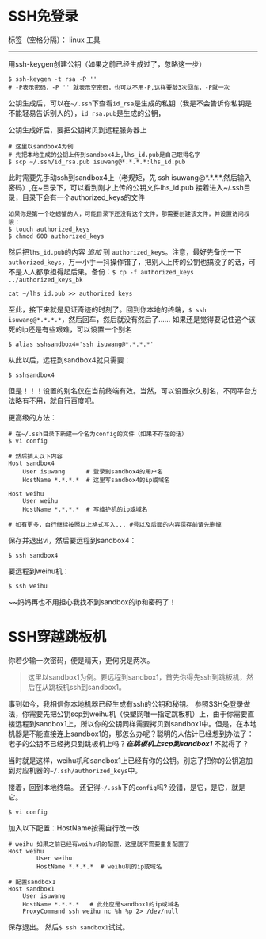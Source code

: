 # SSH免登录

标签（空格分隔）： linux 工具

---

用ssh-keygen创建公钥（如果之前已经生成过了，忽略这一步）
```shell
$ ssh-keygen -t rsa -P '' 
# -P表示密码，-P '' 就表示空密码，也可以不用-P,这样要敲3次回车，-P就一次
```
公钥生成后，可以在``~/.ssh``下查看``id_rsa``是生成的私钥（我是不会告诉你私钥是不能轻易告诉别人的），``id_rsa.pub``是生成的公钥，

公钥生成好后，要把公钥拷贝到远程服务器上
```
# 这里以sandbox4为例
# 先把本地生成的公钥上传到sandbox4上,lhs_id.pub是自己取得名字
$ scp ~/.ssh/id_rsa.pub isuwang@*.*.*.*:lhs_id.pub
```

此时需要先手动ssh到sandbox4上（老规矩，先 ssh isuwang@\*.\*.\*.\*,然后输入密码）,在~目录下，可以看到刚才上传的公钥文件lhs_id.pub
接着进入~/.ssh目录，目录下会有一个authorized_keys的文件

```
如果你是第一个吃螃蟹的人，可能目录下还没有这个文件，那需要创建该文件，并设置访问权限：
$ touch authorized_keys
$ chmod 600 authorized_keys

```
然后把``lhs_id.pub``的内容 *追加* 到 ``authorized_keys``。注意，最好先备份一下``authorized_keys``，万一小手一抖操作错了，把别人上传的公钥也搞没了的话，可不是人人都承担得起后果。备份：``$ cp -f authorized_keys ../authorized_keys_bk``

```
cat ~/lhs_id.pub >> authorized_keys
```
至此，接下来就是见证奇迹的时刻了。回到你本地的终端，``$ ssh isuwang@*.*.*.*``，然后回车，然后就没有然后了......
如果还是觉得要记住这个该死的ip还是有些艰难，可以设置一个别名
```
$ alias sshsandbox4='ssh isuwang@*.*.*.*'
```


从此以后，远程到sandbox4就只需要：
```
$ sshsandbox4
```
但是！！！设置的别名仅在当前终端有效。当然，可以设置永久别名，不同平台方法略有不用，就自行百度吧。

更高级的方法：
```shell
# 在~/.ssh目录下新建一个名为config的文件（如果不存在的话）
$ vi config

```
```
# 然后插入以下内容
Host sandbox4
    User isuwang      # 登录到sandbox4的用户名
    HostName *.*.*.*  # 这里写sandbox4的ip或域名

Host weihu
    User weihu
    HostName *.*.*.*  # 写维护机的ip或域名
    
# 如有更多，自行继续按照以上格式写入... #号以及后面的内容保存前请先删掉

```

保存并退出vi，然后要远程到sandbox4：
```
$ ssh sandbox4
```
要远程到weihu机：
```
$ ssh weihu
```
~~妈妈再也不用担心我找不到sandbox的ip和密码了！

# SSH穿越跳板机
你若少输一次密码，便是晴天，更何况是两次。
>这里以sandbox1为例。要远程到sandbox1，首先你得先ssh到跳板机，然后在从跳板机ssh到sandbox1。

事到如今，我相信你本地机器已经生成有ssh的公钥和秘钥。
参照SSH免登录做法，你需要先把公钥scp到weihu机（快塑网唯一指定跳板机）上，由于你需要直接远程到sandbox1上，所以你的公钥同样需要拷贝到sandbox1中。但是，在本地机器是不能直接连上sandbox1的，那怎么办呢？聪明的人估计已经想到办法了：老子的公钥不已经拷贝到跳板机上吗？*__在跳板机上scp到sandbox1__* 不就得了？

当时就是这样，weihu机和sandbox1上已经有你的公钥。别忘了把你的公钥追加到对应机器的``~/.ssh/authorized_keys``中。

接着，回到本地终端。
还记得``~/.ssh``下的``config``吗? 没错，是它，是它，就是它。
```
$ vi config
```
加入以下配置：HostName按需自行改一改
```shell
# weihu 如果之前已经有weihu机的配置，这里就不需要重复配置了
Host weihu
        User weihu
        HostName *.*.*.*  # weihu机的ip或域名

# 配置sandbox1        
Host sandbox1
    User isuwang
    HostName *.*.*.*   # 此处应是sandbox1的ip或域名
    ProxyCommand ssh weihu nc %h %p 2> /dev/null  
```

保存退出。
然后``$ ssh sandbox1``试试。


